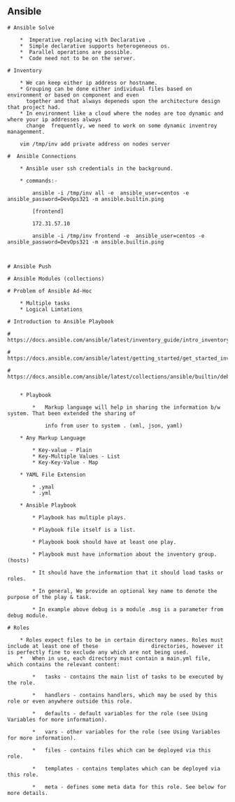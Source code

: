 ## Ansible
    
    # Ansible Solve
        
        *  Imperative replacing with Declarative .
        *  Simple declarative supports heterogeneous os.
        *  Parallel operations are possible.
        *  Code need not to be on the server.

    # Inventory

        * We can keep either ip address or hostname.
        * Grouping can be done either individual files based on environment or based on component and even 
          together and that always depeneds upon the architecture design that project had.
        * In environment like a cloud where the nodes are too dynamic and where your ip addresses always 
          change  frequently, we need to work on some dynamic inventroy managenment.

        vim /tmp/inv add private address on nodes server

    #  Ansible Connections
        
        * Ansible user ssh credentials in the background.  

        * commands:- 

            ansible -i /tmp/inv all -e  ansible_user=centos -e ansible_password=DevOps321 -m ansible.builtin.ping

            [frontend]

            172.31.57.10

            ansible -i /tmp/inv frontend -e  ansible_user=centos -e ansible_password=DevOps321 -m ansible.builtin.ping



    # Ansible Push

    # Ansible Modules (collections)

    # Problem of Ansible Ad-Hoc

        * Multiple tasks
        * Logical Limtations

    # Introduction to Ansible Playbook

    # https://docs.ansible.com/ansible/latest/inventory_guide/intro_inventory.html
    
    # https://docs.ansible.com/ansible/latest/getting_started/get_started_inventory.html

    # https://docs.ansible.com/ansible/latest/collections/ansible/builtin/debug_module.html


        * Playbook 
            
            *   Markup language will help in sharing the information b/w system. That been extended the sharing of 

                info from user to system . (xml, json, yaml)

        * Any Markup Language

            * Key-value - Plain
            * Key-Multiple Values - List
            * Key-Key-Value - Map

        * YAML File Extension

            * .ymal
            * .yml

        * Ansible Playbook

            * Playbook has multiple plays.
            
            * Playbook file itself is a list.

            * Playbook book should have at least one play.

            * Playbook must have information about the inventory group.(hosts)

            * It should have the information that it should load tasks or roles.

            * In general, We provide an optional key name to denote the purpose of the play & task.

            * In example above debug is a module .msg is a parameter from debug module.

    # Roles

        * Roles expect files to be in certain directory names. Roles must include at least one of these                 directories, however it is perfectly fine to exclude any which are not being used. 
        *   When in use, each directory must contain a main.yml file, which contains the relevant content:

            *   tasks - contains the main list of tasks to be executed by the role.

            *   handlers - contains handlers, which may be used by this role or even anywhere outside this role.

            *   defaults - default variables for the role (see Using Variables for more information).

            *   vars - other variables for the role (see Using Variables for more information).

            *   files - contains files which can be deployed via this role.

            *   templates - contains templates which can be deployed via this role.

            *   meta - defines some meta data for this role. See below for more details.

